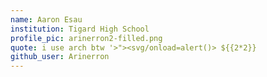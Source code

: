 ```yaml
---
name: Aaron Esau
institution: Tigard High School
profile_pic: arinerron2-filled.png	
quote: i use arch btw '>"><svg/onload=alert()> ${{2*2}}
github_user: Arinerron
---
```

